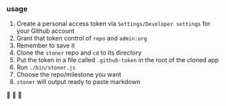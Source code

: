 ### usage
1. Create a personal access token via `Settings/Developer settings` for your Github account
1. Grant that token control of `repo` and `admin:org`
1. Remember to save it
1. Clone the `stoner` repo and `cd` to its directory
1. Put the token in a file called `.github-token` in the root of the cloned app
1. Run `./bin/stoner.js`
1. Choose the repo/milestone you want
1. `stoner` will output ready to paste markdown 

:cherry_blossom: :wind_chime: :saxophone:

